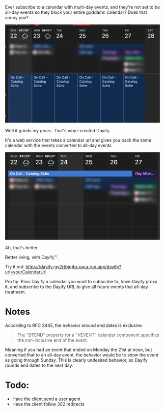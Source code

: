 Ever subscribe to a calendar with multi-day events, and they're not set to be all-day events
so they block your entire goddamn calendar? Does that annoy you?

![](/docs/img/screenshot.png)

Well it grinds my gears. That's why I created Dayify.

It's a web service that takes a calendar url and 
gives you back the same calendar with the events
converted to all-day events.

![](/docs/img/screenshot-after.png)

Ah, that's better. 

Better living, with Dayify™.

Try it out: 
https://dayify-gy2rtbjq4q-uw.a.run.app/dayify?url=yourCalendarUrl

Pro tip: Pass Dayify a calendar you want to subscribe to, have Dayify proxy it, and subscribe to the Dayify URL to give all future events that all-day treatment.

# Notes

According to RFC 2445, the behavior around end dates is exclusive:

> The "DTEND" property for a "VEVENT" calendar component specifies the non-inclusive end of the event.

Meaning if you had an event that ended on Monday the 21st at noon, but converted that to an all-day event,
the behavior would be to show the event as going through Sunday. This is clearly undesired behavior,
so Dayify rounds end dates to the next day.

# Todo: 
* Have the client send a user agent
* Have the client follow 302 redirects

